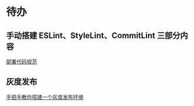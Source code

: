 # 待办

## 手动搭建 ESLint、StyleLint、CommitLint 三部分内容

[部署代码规范](https://juejin.cn/post/7033210664844066853)

## 灰度发布

[手把手教你搭建一个灰度发布环境](https://juejin.cn/post/6844904110601273357)